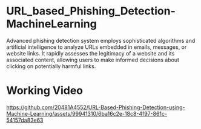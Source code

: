 # URL_based_Phishing_Detection-MachineLearning
Advanced phishing detection system employs sophisticated algorithms and artificial intelligence to analyze URLs embedded in emails, messages, or website links. It rapidly assesses the legitimacy of a website and its associated content, allowing users to make informed decisions about clicking on potentially harmful links.



# Working Video


https://github.com/20481A4552/URL-Based-Phishing-Detection-using-Machine-Learning/assets/99941310/6ba16c2e-18c8-4f97-861c-54157da83e63

